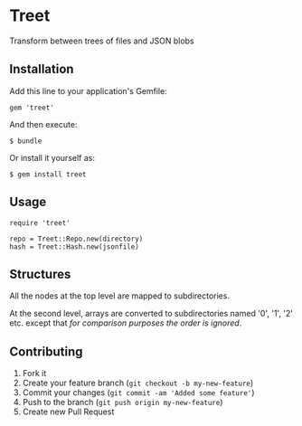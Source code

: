 # Treet

Transform between trees of files and JSON blobs

## Installation

Add this line to your application's Gemfile:

    gem 'treet'

And then execute:

    $ bundle

Or install it yourself as:

    $ gem install treet

## Usage

    require 'treet'

    repo = Treet::Repo.new(directory)
    hash = Treet::Hash.new(jsonfile)

## Structures

All the nodes at the top level are mapped to subdirectories.

At the second level, arrays are converted to subdirectories named '0', '1', '2' etc. except that *for comparison purposes the order is ignored*.

## Contributing

1. Fork it
2. Create your feature branch (`git checkout -b my-new-feature`)
3. Commit your changes (`git commit -am 'Added some feature'`)
4. Push to the branch (`git push origin my-new-feature`)
5. Create new Pull Request
